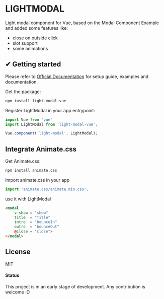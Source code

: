 # LIGHTMODAL
Light modal component for Vue, based on the Modal Component Example and added some features like:
- close on outside click
- slot support
- some animations

## ✔ Getting started
Please refer to [Official Documentation](https://bootstrap-vue.github.io) for setup guide, examples and documentation.

Get the package:
```bash
npm install light-modal-vue
```

Register LightModal in your app entrypoint:
```js
import Vue from 'vue'
import LightModal from 'light-modal-vue';

Vue.component('light-modal', LightModal);
```

## Integrate Animate.css
Get Animate.css:
```bash
npm install animate.css
```
Import animate.css in your app
```js
import 'animate.css/animate.min.css';
```
use it with LightModal
```html
<modal
	v-show = "show"
	title  = "Title"
	intro  = "bounceIn"
	outro  = "bounceOut"
	@close = "close">
</modal>
```


## License
MIT



#### Status
This project is in an early stage of development. Any contribution is welcome :D
